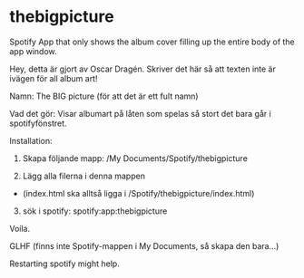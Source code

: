 thebigpicture
=============

Spotify App that only shows the album cover filling up the entire body of the app window. 


Hey, detta är gjort av Oscar Dragén. 
Skriver det här så att texten inte är ivägen för all album art!

Namn: The BIG picture
(för att det är ett fult namn)

Vad det gör: 
Visar albumart på låten som spelas så stort det bara går i spotifyfönstret.

Installation:

1. Skapa följande mapp:
/My Documents/Spotify/thebigpicture

2. Lägg alla filerna i denna mappen 
  * (index.html ska alltså ligga i /Spotify/thebigpicture/index.html)

3. sök i spotify:
spotify:app:thebigpicture

Voíla.

GLHF (finns inte Spotify-mappen i My Documents, så skapa den bara...)

Restarting spotify might help. 